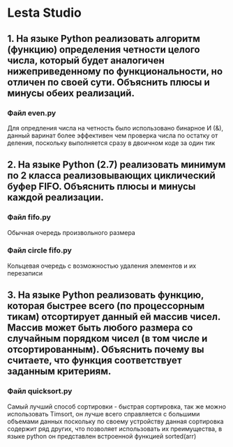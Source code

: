 # Lesta Studio
## 1. На языке Python реализовать алгоритм (функцию) определения четности целого числа, который будет аналогичен нижеприведенному по функциональности, но отличен по своей сути. Объяснить плюсы и минусы обеих реализаций.
### Файл even.py

Для опредления числа на четность было использовано бинарное И (&), данный варинат более эффективен чем проверка числа по остатку от деления, поскольку выполняется сразу в двоичном коде за один тик

## 2. На языке Python (2.7) реализовать минимум по 2 класса реализовывающих циклический буфер FIFO. Объяснить плюсы и минусы каждой реализации.

### Файл fifo.py

Обычная очередь произвольного размера

### Файл circle fifo.py

Кольцевая очередь с возможностью удаления элементов и их перезаписи

## 3. На языке Python реализовать функцию, которая быстрее всего (по процессорным тикам) отсортирует данный ей массив чисел. Массив может быть любого размера со случайным порядком чисел (в том числе и отсортированным). Объяснить почему вы считаете, что функция соответствует заданным критериям.

### Файл quicksort.py
Самый лучший способ сортировки - быстрая сортировка, так же можно использовать Timsort, он лучше всего справляется с большими объемами данных поскольку по своему устройству данная сортировка содержит ряд других, что позволяет использовать их преимущества, в языке python он представлен встроенной функцией sorted(arr)
